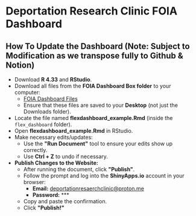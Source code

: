 # Deportation Research Clinic FOIA Dashboard



## How To Update the Dashboard (Note: Subject to Modification as we transpose fully to Github & Notion)
- Download **R 4.33** and **RStudio**.  
- Download all files from the **FOIA Dashboard Box folder** to your computer:  
  - [FOIA Dashboard Files](https://app.box.com/s/f4ffqpgph38z530kds6ve2dfyuc0ot1g)  
  - Ensure that these files are saved to your **Desktop** (not just the Downloads folder).  
- Locate the file named **flexdashboard_example.Rmd** (inside the `flex_dashboard` folder).  
- Open **flexdashboard_example.Rmd** in RStudio.  
- Make necessary edits/updates:  
  - Use the **"Run Document"** tool to ensure your edits show up correctly.  
  - Use **Ctrl + Z** to undo if necessary.  
- **Publish Changes to the Website:**  
  - After running the document, click **"Publish"**.  
  - Follow the prompt and log into the **ShinyApps.io** account in your browser:  
    - **Email:** [deportationresaerchclinic@proton.me](mailto:deportationresaerchclinic@proton.me)  
    - **Password:** \*\*\*  
  - Copy and paste the confirmation.  
  - Click **"Publish!"**  
